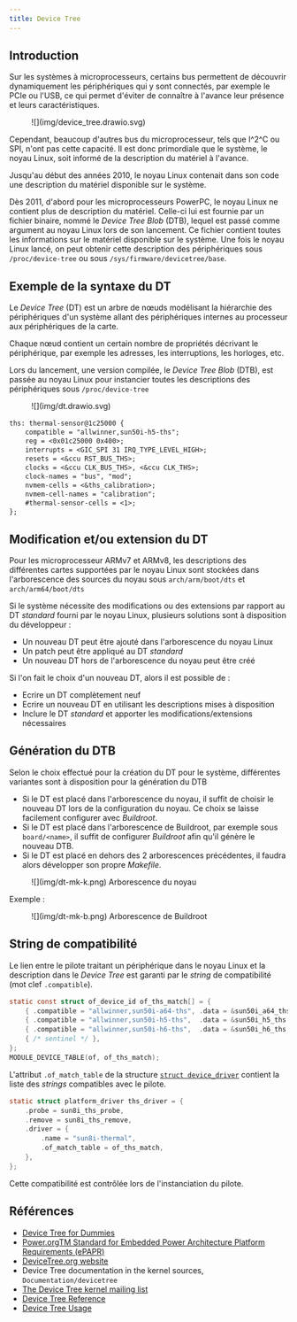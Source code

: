 ```yaml
---
title: Device Tree
---
```


## Introduction

Sur les systèmes à microprocesseurs, certains bus permettent de découvrir dynamiquement
les périphériques qui y sont connectés, par exemple le PCIe ou l'USB, ce qui permet
d'éviter de connaître à l'avance leur présence et leurs caractéristiques.

<figure markdown>
![](img/device_tree.drawio.svg)
</figure>

Cependant, beaucoup d'autres bus du microprocesseur, tels que I^2^C ou SPI, n'ont pas cette
capacité. Il est donc primordiale que le système, le noyau Linux, soit informé
de la description du matériel à l'avance.

Jusqu'au début des années 2010, le noyau Linux contenait dans son code une
description du matériel disponible sur le système.

Dès 2011, d'abord pour les microprocesseurs PowerPC, le noyau Linux ne contient plus de
description du matériel. Celle-ci lui est fournie par un fichier binaire, nommé le
_Device Tree Blob_ (DTB), lequel est passé comme argument au noyau Linux
lors de son lancement. Ce fichier contient toutes les informations sur le
matériel disponible sur le système. Une fois le noyau Linux lancé, on peut
obtenir cette description des périphériques sous `/proc/device-tree` ou
sous `/sys/firmware/devicetree/base`.

## Exemple de la syntaxe du DT

Le _Device Tree_ (DT) est un arbre de nœuds modélisant la hiérarchie des
périphériques d'un système allant des périphériques internes au
processeur aux périphériques de la carte.

Chaque nœud contient un certain nombre de propriétés décrivant le
périphérique, par exemple les adresses, les interruptions, les horloges, etc.

Lors du lancement, une version compilée, le _Device Tree Blob_ (DTB),
est passée au noyau Linux pour instancier toutes les descriptions des
périphériques sous `/proc/device-tree`

<figure markdown>
![](img/dt.drawio.svg)
</figure>

```text
ths: thermal-sensor@1c25000 {
    compatible = "allwinner,sun50i-h5-ths";
    reg = <0x01c25000 0x400>;
    interrupts = <GIC_SPI 31 IRQ_TYPE_LEVEL_HIGH>;
    resets = <&ccu RST_BUS_THS>;
    clocks = <&ccu CLK_BUS_THS>, <&ccu CLK_THS>;
    clock-names = "bus", "mod";
    nvmem-cells = <&ths_calibration>;
    nvmem-cell-names = "calibration";
    #thermal-sensor-cells = <1>;
};
```

## Modification et/ou extension du DT

Pour les microprocesseur ARMv7 et ARMv8, les descriptions des différentes cartes
supportées par le noyau Linux sont stockées dans l'arborescence des sources
du noyau sous `arch/arm/boot/dts` et `arch/arm64/boot/dts`

Si le système nécessite des modifications ou des extensions par rapport au
DT _standard_ fourni par le noyau Linux, plusieurs solutions sont à disposition
du développeur :

- Un nouveau DT peut être ajouté dans l'arborescence du noyau Linux
- Un patch peut être appliqué au DT _standard_
- Un nouveau DT hors de l'arborescence du noyau peut être créé

Si l'on fait le choix d'un nouveau DT, alors il est possible de :

- Ecrire un DT complètement neuf
- Ecrire un nouveau DT en utilisant les descriptions mises à disposition
- Inclure le DT _standard_ et apporter les modifications/extensions nécessaires

## Génération du DTB

Selon le choix effectué pour la création du DT pour le système, différentes
variantes sont à disposition pour la génération du DTB

- Si le DT est placé dans l'arborescence du noyau, il suffit de choisir le nouveau DT
  lors de la configuration du noyau. Ce choix se laisse facilement configurer avec
  _Buildroot_.
- Si le DT est placé dans l'arborescence de Buildroot, par exemple sous `board/<name>`,
  il suffit de configurer _Buildroot_ afin qu'il génère le nouveau DTB.
- Si le DT est placé en dehors des 2 arborescences précédentes, il faudra alors
  développer son propre _Makefile_.

<figure markdown>
![](img/dt-mk-k.png)
<caption>Arborescence du noyau</caption>
</figure>

Exemple :

<figure markdown>
![](img/dt-mk-b.png)
<caption>Arborescence de Buildroot</caption>
</figure>

## String de compatibilité

Le lien entre le pilote traitant un périphérique dans le noyau Linux et la
description dans le _Device Tree_ est garanti par le _string_ de compatibilité
(mot clef `.compatible`).

```c
static const struct of_device_id of_ths_match[] = {
    { .compatible = "allwinner,sun50i-a64-ths", .data = &sun50i_a64_ths },
    { .compatible = "allwinner,sun50i-h5-ths",  .data = &sun50i_h5_ths },
    { .compatible = "allwinner,sun50i-h6-ths",  .data = &sun50i_h6_ths },
    { /* sentinel */ },
};
MODULE_DEVICE_TABLE(of, of_ths_match);
```

L'attribut `.of_match_table` de la structure [`struct device_driver`](https://elixir.bootlin.com/linux/v5.15.148/source/include/linux/device/driver.h#L95)
contient la liste des _strings_ compatibles avec le pilote.

```c
static struct platform_driver ths_driver = {
    .probe = sun8i_ths_probe,
    .remove = sun8i_ths_remove,
    .driver = {
        .name = "sun8i-thermal",
        .of_match_table = of_ths_match,
    },
};
```

Cette compatibilité est contrôlée lors de l'instanciation du pilote.

## Références

- [Device Tree for Dummies](https://bootlin.com/pub/conferences/2013/elce/petazzoni-device-treedummies/petazzoni-device-tree-dummies.pdf)
- [Power.orgTM Standard for Embedded Power Architecture Platform Requirements (ePAPR)](http://www.power.org/resources/downloads/Power_ePAPR_APPROVED_v1.0.pdf)
- [DeviceTree.org website](http://www.devicetree.org)
- Device Tree documentation in the kernel sources, `Documentation/devicetree`
- [The Device Tree kernel mailing list](http://dir.gmane.org/gmane.linux.drivers.devicetree)
- [Device Tree Reference](https://elinux.org/Device_Tree_Reference)
- [Device Tree Usage](https://elinux.org/Device_Tree_Usage)
